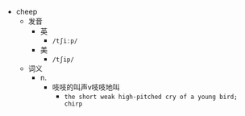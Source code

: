 - cheep
  - 发音
    - 英
      - `/tʃiːp/`
    - 美
      - `/tʃip/`
  - 词义
    - n.
      - 吱吱的叫声v吱吱地叫
        - `the short weak high-pitched cry of a young bird; chirp `
